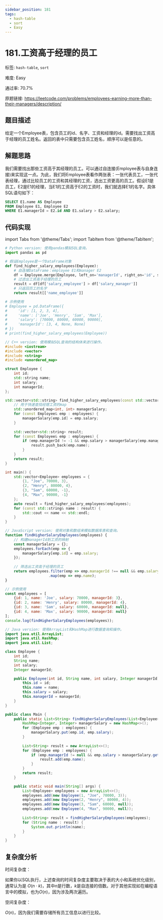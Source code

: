 ```yaml
---
sidebar_position: 181
tags:
  - hash-table
  - sort
  - Easy
---
```


# 181.工资高于经理的员工

标签: `hash-table`, `sort`

难度: Easy

通过率: 70.7%

原题链接: https://leetcode.com/problems/employees-earning-more-than-their-managers/description/

## 题目描述
给定一个Employee表，包含员工的id、名字、工资和经理的id。需要找出工资高于经理的员工姓名。返回的表中只需要包含员工姓名，顺序可以是任意的。

## 解题思路
我们需要找出那些工资高于其经理的员工。可以通过自连接(Employee表与自身连接)来实现这一点。为此，我们将Employee表看作两张表：一张代表员工，一张代表经理，通过比较员工的工资和其经理的工资，选出工资更高的员工。假设E1是员工，E2是E1的经理，当E1的工资高于E2的工资时，我们就选择E1的名字。具体SQL语句如下：

```sql
SELECT E1.name AS Employee
FROM Employee E1, Employee E2
WHERE E1.managerId = E2.id AND E1.salary > E2.salary;
```

## 代码实现
import Tabs from '@theme/Tabs';
import TabItem from '@theme/TabItem';

<Tabs>
<TabItem value="python" label="Python">

```python
# Python version: 使用pandas模拟SQL查询。
import pandas as pd

# 假设Employee是一个DataFrame对象
def find_higher_salary_employees(Employee):
    # 自连接DataFrame：employee E1和manager E2
    df = Employee.merge(Employee, left_on='managerId', right_on='id', suffixes=('_employee', '_manager'))
    # 过滤出工资高于经理的员工
    result = df[df['salary_employee'] > df['salary_manager']]
    # 只返回员工的名字
    return result[['name_employee']]

# 示例使用
# Employee = pd.DataFrame({
#     'id': [1, 2, 3, 4],
#     'name': ['Joe', 'Henry', 'Sam', 'Max'],
#     'salary': [70000, 80000, 60000, 90000],
#     'managerId': [3, 4, None, None]
# })
# print(find_higher_salary_employees(Employee))

```

</TabItem>
<TabItem value="cpp" label="C++">

```cpp
// C++ version: 使用模拟SQL查询的结构体来进行操作。
#include <iostream>
#include <vector>
#include <string>
#include <unordered_map>

struct Employee {
    int id;
    std::string name;
    int salary;
    int managerId;
};

std::vector<std::string> find_higher_salary_employees(const std::vector<Employee>& employees) {
    // 用于快速查找经理工资的map
    std::unordered_map<int, int> managerSalary;
    for (const Employee& emp : employees) {
        managerSalary[emp.id] = emp.salary;
    }
    
    std::vector<std::string> result;
    for (const Employee& emp : employees) {
        if (emp.managerId != -1 && emp.salary > managerSalary[emp.managerId]) {
            result.push_back(emp.name);
        }
    }
    return result;
}

int main() {
    std::vector<Employee> employees = {
        {1, "Joe", 70000, 3},
        {2, "Henry", 80000, 4},
        {3, "Sam", 60000, -1},
        {4, "Max", 90000, -1}
    };
    auto result = find_higher_salary_employees(employees);
    for (const std::string& name : result) {
        std::cout << name << std::endl;
    }
}

```

</TabItem>
<TabItem value="javascript" label="JavaScript">

```javascript
// JavaScript version: 使用对象和数组来模拟数据库表和查询。
function findHigherSalaryEmployees(employees) {
    // 构建managerId到工资的映射
    const managerSalary = {};
    employees.forEach(emp => {
        managerSalary[emp.id] = emp.salary;
    });
    
    // 筛选出工资高于经理的员工
    return employees.filter(emp => emp.managerId !== null && emp.salary > managerSalary[emp.managerId])
                    .map(emp => emp.name);
}

// 示例使用
const employees = [
    {id: 1, name: 'Joe', salary: 70000, managerId: 3},
    {id: 2, name: 'Henry', salary: 80000, managerId: 4},
    {id: 3, name: 'Sam', salary: 60000, managerId: null},
    {id: 4, name: 'Max', salary: 90000, managerId: null}
];
console.log(findHigherSalaryEmployees(employees));

```

</TabItem>
<TabItem value="java" label="Java">

```java
// Java version: 使用ArrayList和HashMap进行数据查询和操作。
import java.util.ArrayList;
import java.util.HashMap;
import java.util.List;

class Employee {
    int id;
    String name;
    int salary;
    Integer managerId;

    public Employee(int id, String name, int salary, Integer managerId) {
        this.id = id;
        this.name = name;
        this.salary = salary;
        this.managerId = managerId;
    }
}

public class Main {
    public static List<String> findHigherSalaryEmployees(List<Employee> employees) {
        HashMap<Integer, Integer> managerSalary = new HashMap<>();
        for (Employee emp : employees) {
            managerSalary.put(emp.id, emp.salary);
        }
        
        List<String> result = new ArrayList<>();
        for (Employee emp : employees) {
            if (emp.managerId != null && emp.salary > managerSalary.get(emp.managerId)) {
                result.add(emp.name);
            }
        }
        return result;
    }

    public static void main(String[] args) {
        List<Employee> employees = new ArrayList<>();
        employees.add(new Employee(1, "Joe", 70000, 3));
        employees.add(new Employee(2, "Henry", 80000, 4));
        employees.add(new Employee(3, "Sam", 60000, null));
        employees.add(new Employee(4, "Max", 90000, null));
        
        List<String> result = findHigherSalaryEmployees(employees);
        for (String name : result) {
            System.out.println(name);
        }
    }
}
```

</TabItem>
</Tabs>

## 复杂度分析
时间复杂度：

如果你以SQL执行，上述查询的时间复杂度主要取决于表的大小和系统优化级别，通常认为是 $O(n \cdot k)$，其中$n$是行数，$k$是自连接的倍数。对于其他实现如在编程语言中的模拟，也为$O(n)$，因为涉及两次遍历。


空间复杂度：

$O(n)$，因为我们需要存储所有员工信息以进行比较。
